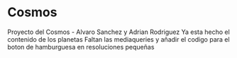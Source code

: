 # Cosmos
Proyecto del Cosmos - Alvaro Sanchez y Adrian Rodriguez
Ya esta hecho el contenido de los planetas
Faltan las mediaqueries y añadir el codigo para el boton de hamburguesa en resoluciones pequeñas
